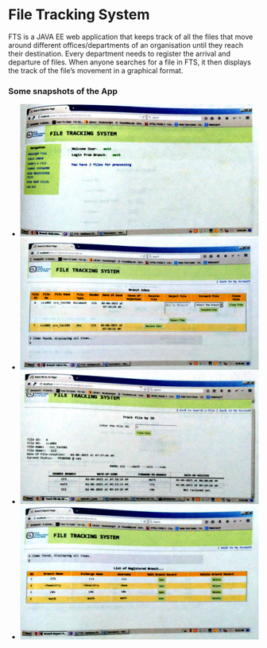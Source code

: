 # File Tracking System
FTS is a JAVA EE web application that keeps track of all the files that move
around different offices/departments of an organisation until they reach their
destination. Every department needs to register the arrival and departure of files.
When anyone searches for a file in FTS, it then displays the track of the file’s
movement in a graphical format.

### Some snapshots of the App

* ![pic 1](./snapshots/pic1.jpg) 
* ![pic 1](./snapshots/pic2.jpg) 
* ![pic 1](./snapshots/pic3.jpg) 
* ![pic 1](./snapshots/pic4.jpg)
